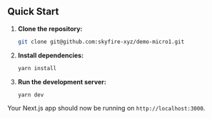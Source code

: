 ## Quick Start

1. **Clone the repository:**

   ```bash
   git clone git@github.com:skyfire-xyz/demo-micro1.git
   ```

2. **Install dependencies:**

   ```bash
   yarn install
   ```

3. **Run the development server:**
   ```bash
   yarn dev
   ```

Your Next.js app should now be running on `http://localhost:3000`.
